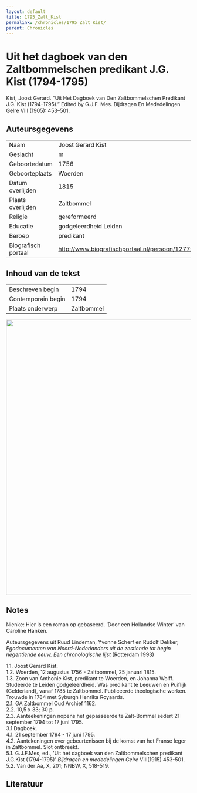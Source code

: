 ```yaml
---
layout: default
title: 1795_Zalt_Kist
permalink: /chronicles/1795_Zalt_Kist/
parent: Chronicles
--- 
```



# Uit het dagboek van den Zaltbommelschen predikant J.G. Kist (1794-1795) 

Kist, Joost Gerard. “Uit Het Dagboek van Den Zaltbommelschen Predikant J.G. Kist (1794-1795).” Edited by G.J.F. Mes. Bijdragen En Mededelingen Gelre VIII (1905): 453–501. 

## Auteursgegevens 

| | | 
| --------------- | --------------- | 
| Naam | Joost Gerard Kist | 
| Geslacht | m | 
| Geboortedatum | 1756 | 
| Geboorteplaats | Woerden | 
| Datum overlijden | 1815 | 
| Plaats overlijden | Zaltbommel | 
| Religie | gereformeerd | 
| Educatie | godgeleerdheid Leiden | 
| Beroep | predikant | 
| Biografisch portaal | http://www.biografischportaal.nl/persoon/12779479 | 

## Inhoud van de tekst 

| | | 
| --------------- | --------------- | 
| Beschreven begin | 1794 | 
| Contemporain begin | 1794 | 
| Plaats onderwerp | Zaltbommel | 

[<img src="..\..\barplots_chronicles\1795_Zalt_Kist.jpg" width="750"/>](..\..\barplots_chronicles\1795_Zalt_Kist.jpg) 

## Notes 

Nienke: Hier is een roman op gebaseerd. ‘Door een Hollandse Winter’ van
Caroline Hanken.



Auteursgegevens uit Ruud Lindeman, Yvonne Scherf en Rudolf Dekker,
_Egodocumenten van Noord-Nederlanders uit de zestiende tot begin negentiende
eeuw. Een chronologische lijst_ (Rotterdam 1993)

  
1.1. Joost Gerard Kist.  
1.2. Woerden, 12 augustus 1756 - Zaltbommel, 25 januari 1815.  
1.3. Zoon van Anthonie Kist, predikant te Woerden, en Johanna Wolff. Studeerde
te Leiden godgeleerdheid. Was predikant te Leeuwen en Puiflijk (Gelderland),
vanaf 1785 te Zaltbommel. Publiceerde theologische werken. Trouwde in 1784 met
Syburgh Henrika Royaards.  
2.1. GA Zaltbommel Oud Archief 1162.  
2.2. 10,5 x 33; 30 p.  
2.3. Aanteekeningen nopens het gepasseerde te Zalt-Bommel sedert 21 september
1794 tot 17 juni 1795.  
3.1 Dagboek.  
4.1. 21 september 1794 - 17 juni 1795.  
4.2. Aantekeningen over gebeurtenissen bij de komst van het Franse leger in
Zaltbommel. Slot ontbreekt.  
5.1. G.J.F.Mes, ed., 'Uit het dagboek van den Zaltbommelschen predikant
J.G.Kist (1794-1795)' _Bijdragen en mededelingen Gelre_ VIII(1915) 453-501.  
5.2. Van der Aa, X, 201; NNBW, X, 518-519.



## Literatuur 


